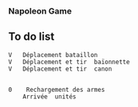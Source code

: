 ### Napoleon Game 


## To do list 
```commandline
V   Déplacement bataillon
V   Déplacement et tir  baïonnette
V   Déplacement et tir  canon


0    Rechargement des armes
    Arrivée  unités
```